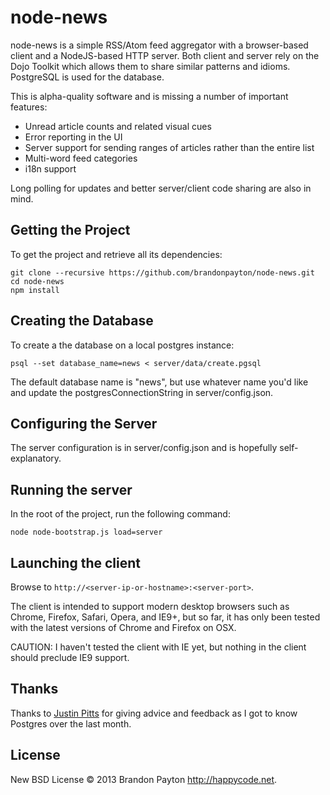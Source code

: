 node-news
=========

node-news is a simple RSS/Atom feed aggregator with a browser-based client and a NodeJS-based HTTP server.
Both client and server rely on the Dojo Toolkit which allows them to share similar patterns and idioms.
PostgreSQL is used for the database.

This is alpha-quality software and is missing a number of important features:
* Unread article counts and related visual cues
* Error reporting in the UI
* Server support for sending ranges of articles rather than the entire list
* Multi-word feed categories
* i18n support

Long polling for updates and better server/client code sharing are also in mind.

## Getting the Project 
To get the project and retrieve all its dependencies:
```
git clone --recursive https://github.com/brandonpayton/node-news.git
cd node-news
npm install
```

## Creating the Database

To create a the database on a local postgres instance:
```
psql --set database_name=news < server/data/create.pgsql
```
The default database name is "news", but use whatever name you'd like and update the postgresConnectionString in server/config.json.

## Configuring the Server

The server configuration is in server/config.json and is hopefully self-explanatory.

## Running the server
In the root of the project, run the following command:
```
node node-bootstrap.js load=server
```

## Launching the client

Browse to ```http://<server-ip-or-hostname>:<server-port>```.

The client is intended to support modern desktop browsers such as Chrome, Firefox, Safari, Opera, and IE9+, but so far, it has only been tested with the latest versions of Chrome and Firefox on OSX.

CAUTION: I haven't tested the client with IE yet, but nothing in the client should preclude IE9 support.

## Thanks

Thanks to [Justin Pitts](https://github.com/justinpitts) for giving advice and feedback as I got to know Postgres over the last month.

## License

New BSD License © 2013 Brandon Payton http://happycode.net. 
